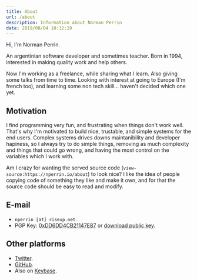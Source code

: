 ```yaml
---
title: About
url: /about
description: Information about Norman Perrin
date: 2019/08/04 10:12:19
---
```


Hi, I'm Norman Perrin.

An argentinian software developer and sometimes teacher.
Born in 1994, interested in making quality work and help others.

Now I'm working as a freelance, while sharing what I learn. Also giving some talks from time to time.
Looking with interest at going to Europe (I'm french too), and learning some non tech skill... haven't decided which one yet.

## Motivation

I find programming very fun, and frustrating when things don't work well.
That's why I'm motivated to build nice, trustable, and simple systems for the end users.
Complex systems drives downs maintanibility and developer hapiness, so I always try to do simple things, removing as much complexity and things that could go wrong, and having the most control on the variables which I work with.

Am I crazy for wanting the served source code (`view-source:https://nperrin.io/about`) to look nice? I like the idea of people copying code of something they like and make it own, and for that the source code should be easy to read and modify.

## E-mail

- `nperrin [at] riseup.net`.
- PGP Key: [0xDD6DD4CB21147E87](https://sks-keyservers.net/pks/lookup?op=get&search=0xDD6DD4CB21147E87) or [download public key](/nperrin.asc).

## Other platforms

- [Twitter](https://twitter.com/NormanPerrinOK).
- [GitHub](https://github.com/normanperrin).
- Also on [Keybase](https://keybase.io/nperrin).
